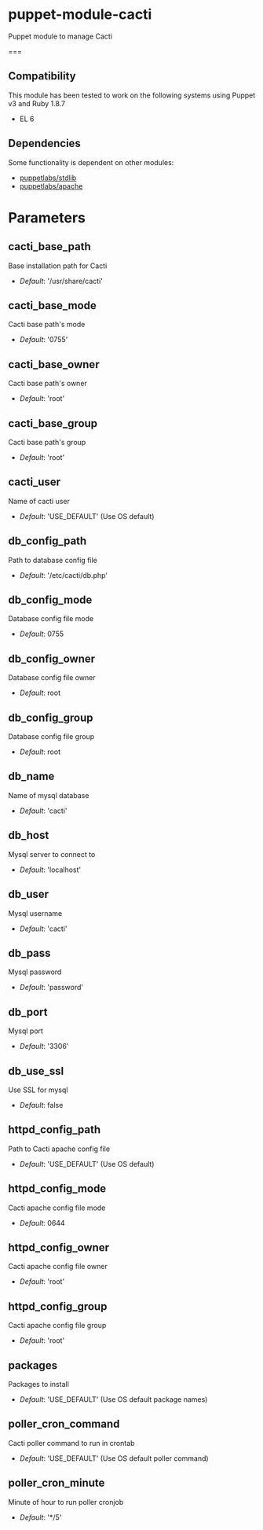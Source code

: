 puppet-module-cacti
===================

Puppet module to manage Cacti

===

Compatibility
-------------

This module has been tested to work on the following systems using Puppet v3 and Ruby 1.8.7

 * EL 6

Dependencies
------------

Some functionality is dependent on other modules:

- [puppetlabs/stdlib](https://github.com/puppetlabs/puppetlabs-stdlib)
- [puppetlabs/apache](https://github.com/puppetlabs/puppetlabs-apache)

# Parameters

cacti_base_path
---------------
Base installation path for Cacti

- *Default*: '/usr/share/cacti'

cacti_base_mode
---------------
Cacti base path's mode

- *Default*: '0755'

cacti_base_owner
----------------
Cacti base path's owner

- *Default*: 'root'

cacti_base_group
----------------
Cacti base path's group

- *Default*: 'root'

cacti_user
----------
Name of cacti user

- *Default*: 'USE_DEFAULT' (Use OS default)

db_config_path
--------------
Path to database config file

- *Default*: '/etc/cacti/db.php'

db_config_mode
---------------
Database config file mode

- *Default*: 0755

db_config_owner
---------------
Database config file owner

- *Default*: root

db_config_group
---------------
Database config file group

- *Default*: root

db_name
-------
Name of mysql database

- *Default*: 'cacti'

db_host
-------
Mysql server to connect to

- *Default*: 'localhost'

db_user
-------
Mysql username

- *Default*: 'cacti'

db_pass
-------
Mysql password

- *Default*: 'password'

db_port
-------
Mysql port

- *Default*: '3306'

db_use_ssl
----------
Use SSL for mysql

- *Default*: false

httpd_config_path
-----------------
Path to Cacti apache config file

- *Default*: 'USE_DEFAULT' (Use OS default)

httpd_config_mode
-----------------
Cacti apache config file mode

- *Default*: 0644

httpd_config_owner
------------------
Cacti apache config file owner

- *Default*: 'root'

httpd_config_group
------------------
Cacti apache config file group

- *Default*: 'root'

packages
--------
Packages to install

- *Default*: 'USE_DEFAULT' (Use OS default package names)

poller_cron_command
-------------------
Cacti poller command to run in crontab

- *Default*: 'USE_DEFAULT' (Use OS default poller command)

poller_cron_minute
------------------
Minute of hour to run poller cronjob

- *Default*: '*/5'
